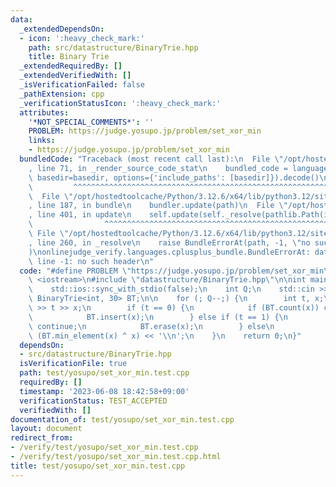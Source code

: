 ```yaml
---
data:
  _extendedDependsOn:
  - icon: ':heavy_check_mark:'
    path: src/datastructure/BinaryTrie.hpp
    title: Binary Trie
  _extendedRequiredBy: []
  _extendedVerifiedWith: []
  _isVerificationFailed: false
  _pathExtension: cpp
  _verificationStatusIcon: ':heavy_check_mark:'
  attributes:
    '*NOT_SPECIAL_COMMENTS*': ''
    PROBLEM: https://judge.yosupo.jp/problem/set_xor_min
    links:
    - https://judge.yosupo.jp/problem/set_xor_min
  bundledCode: "Traceback (most recent call last):\n  File \"/opt/hostedtoolcache/Python/3.12.6/x64/lib/python3.12/site-packages/onlinejudge_verify/documentation/build.py\"\
    , line 71, in _render_source_code_stat\n    bundled_code = language.bundle(stat.path,\
    \ basedir=basedir, options={'include_paths': [basedir]}).decode()\n          \
    \         ^^^^^^^^^^^^^^^^^^^^^^^^^^^^^^^^^^^^^^^^^^^^^^^^^^^^^^^^^^^^^^^^^^^^^^^^^^^^^^^^^\n\
    \  File \"/opt/hostedtoolcache/Python/3.12.6/x64/lib/python3.12/site-packages/onlinejudge_verify/languages/cplusplus.py\"\
    , line 187, in bundle\n    bundler.update(path)\n  File \"/opt/hostedtoolcache/Python/3.12.6/x64/lib/python3.12/site-packages/onlinejudge_verify/languages/cplusplus_bundle.py\"\
    , line 401, in update\n    self.update(self._resolve(pathlib.Path(included), included_from=path))\n\
    \                ^^^^^^^^^^^^^^^^^^^^^^^^^^^^^^^^^^^^^^^^^^^^^^^^^^^^^^^^^\n \
    \ File \"/opt/hostedtoolcache/Python/3.12.6/x64/lib/python3.12/site-packages/onlinejudge_verify/languages/cplusplus_bundle.py\"\
    , line 260, in _resolve\n    raise BundleErrorAt(path, -1, \"no such header\"\
    )\nonlinejudge_verify.languages.cplusplus_bundle.BundleErrorAt: datastructure/BinaryTrie.hpp:\
    \ line -1: no such header\n"
  code: "#define PROBLEM \"https://judge.yosupo.jp/problem/set_xor_min\"\n\n#include\
    \ <iostream>\n#include \"datastructure/BinaryTrie.hpp\"\n\nint main() {\n    std::cin.tie(0);\n\
    \    std::ios::sync_with_stdio(false);\n    int Q;\n    std::cin >> Q;\n\n   \
    \ BinaryTrie<int, 30> BT;\n\n    for (; Q--;) {\n        int t, x;\n        std::cin\
    \ >> t >> x;\n        if (t == 0) {\n            if (BT.count(x)) continue;\n\
    \            BT.insert(x);\n        } else if (t == 1) {\n            if (!BT.count(x))\
    \ continue;\n            BT.erase(x);\n        } else\n            std::cout <<\
    \ (BT.min_element(x) ^ x) << '\\n';\n    }\n    return 0;\n}"
  dependsOn:
  - src/datastructure/BinaryTrie.hpp
  isVerificationFile: true
  path: test/yosupo/set_xor_min.test.cpp
  requiredBy: []
  timestamp: '2023-06-08 18:42:58+09:00'
  verificationStatus: TEST_ACCEPTED
  verifiedWith: []
documentation_of: test/yosupo/set_xor_min.test.cpp
layout: document
redirect_from:
- /verify/test/yosupo/set_xor_min.test.cpp
- /verify/test/yosupo/set_xor_min.test.cpp.html
title: test/yosupo/set_xor_min.test.cpp
---
```

